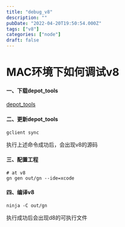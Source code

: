 ```yaml
---
title: "debug_v8"
description: ""
pubDate: "2022-04-20T19:50:54.000Z"
tags: ["v8"]
categories: ["node"]
draft: false
---
```



# MAC环境下如何调试v8

#### 一、下载depot_tools

[depot_tools](https://commondatastorage.googleapis.com/chrome-infra-docs/flat/depot_tools/docs/html/depot_tools_tutorial.html#_setting_up)

#### 二、更新depot_tools

```
gclient sync
```

执行上述命令成功后，会出现v8的源码

#### 三、配置工程

```
# at v8
gn gen out/gn --ide=xcode
```

#### 四、编译v8

```
ninja -C out/gn
```

执行成功后会出现d8的可执行文件

